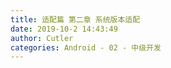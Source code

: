 ```yaml
---
title: 适配篇 第二章 系统版本适配
date: 2019-10-2 14:43:49
author: Cutler
categories: Android - 02 - 中级开发
---
```


<br><br>